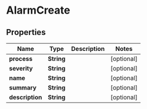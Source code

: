 

# AlarmCreate


## Properties

| Name | Type | Description | Notes |
|------------ | ------------- | ------------- | -------------|
|**process** | **String** |  |  [optional] |
|**severity** | **String** |  |  [optional] |
|**name** | **String** |  |  [optional] |
|**summary** | **String** |  |  [optional] |
|**description** | **String** |  |  [optional] |



